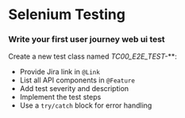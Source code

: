 # Selenium Testing

### Write your first user journey web ui test

Create a new test class named **TC00*_E2E_TEST-***:

- Provide Jira link in `@Link`
- List all API components in `@Feature`
- Add test severity and description
- Implement the test steps
- Use a `try/catch` block for error handling